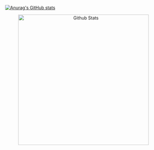 [![Anurag's GitHub stats](https://github-readme-stats.vercel.app/api?username=mireq)](https://github.com/mireq/github-readme-stats)

<div align="center">
  <img width="420" alt="Github Stats" src="https://github-readme-stats.vercel.app/api?username=mireq">
</div>
